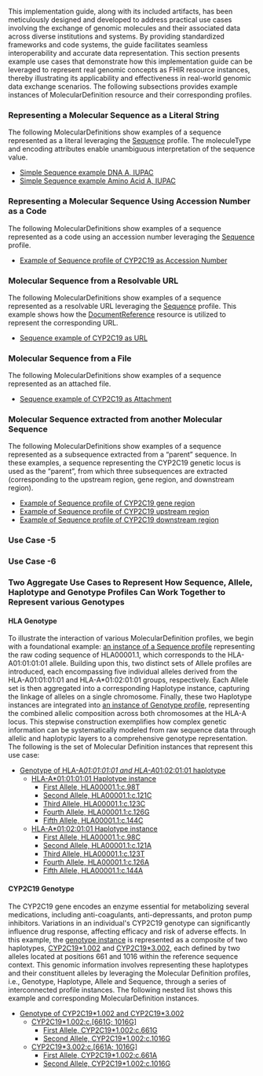 This implementation guide, along with its included artifacts, has been meticulously designed and developed to address practical use cases involving the exchange of genomic molecules and their associated data across diverse institutions and systems. By providing standardized frameworks and code systems, the guide facilitates seamless interoperability and accurate data representation. This section presents example use cases that demonstrate how this implementation guide can be leveraged to represent real genomic concepts as FHIR resource instances, thereby illustrating its applicability and effectiveness in real-world genomic data exchange scenarios. The following subsections provides example instances of MolecularDefinition resource and their corresponding profiles.

### Representing a Molecular Sequence as a Literal String
The following MolecularDefinitions show examples of a sequence represented as a literal leveraging the [Sequence](StructureDefinition-sequence.html) profile. The moleculeType and encoding attributes enable unambiguous interpretation of the sequence value.

- [Simple Sequence example DNA A, IUPAC](MolecularDefinition-example-sequence-a-dna-iupac.html)
- [Simple Sequence example Amino Acid A, IUPAC](MolecularDefinition-example-sequence-a-aa-iupac.html)

### Representing a Molecular Sequence Using Accession Number as a Code
The following MolecularDefinitions show examples of a sequence represented as a code using an accession number leveraging the [Sequence](StructureDefinition-sequence.html) profile.

- [Example of Sequence profile of CYP2C19 as Accession Number](MolecularDefinition-example-genomic-cyp2c19-accession.html)

### Molecular Sequence from a Resolvable URL
The following MolecularDefinitions show examples of a sequence represented as a resolvable URL leveraging the [Sequence](StructureDefinition-sequence.html) profile. This example shows how the [DocumentReference]({{site.data.fhir.path}}documentreference.html) resource is utilized to represent the corresponding URL.

- [Sequence example of CYP2C19 as URL](MolecularDefinition-example-sequence-cyp2c19-url.html)

### Molecular Sequence from a File
The following MolecularDefinitions show examples of a sequence represented as an attached file.

- [Sequence example of CYP2C19 as Attachment](MolecularDefinition-example-sequence-cyp2c19-attached.html)

### Molecular Sequence extracted from another Molecular Sequence
The following MolecularDefinitions show examples of a sequence represented as a subsequence extracted from a “parent” sequence. In these examples, a sequence representing the CYP2C19 genetic locus is used as the “parent”, from which three subsequences are extracted (corresponding to the upstream region, gene region, and downstream region).

- [Example of Sequence profile of CYP2C19 gene region](MolecularDefinition-example-sequence-cyp2c19-gene-region.html)
- [Example of Sequence profile of CYP2C19 upstream region](MolecularDefinition-example-sequence-cyp2c19-upstream-region.html)
- [Example of Sequence profile of CYP2C19 downstream region](MolecularDefinition-example-sequence-cyp2c19-downstream-region.html)

### Use Case -5
### Use Case -6

### Two Aggregate Use Cases to Represent How Sequence, Allele, Haplotype and Genotype Profiles Can Work Together to Represent various Genotypes

#### HLA Genotype 
To illustrate the interaction of various MolecularDefinition profiles, we begin with a foundational example: [an instance of a Sequence profile](MolecularDefinition-example-sequence-hla000011.html) representing the raw coding sequence of HLA00001.1, which corresponds to the HLA-A01:01:01:01 allele. Building upon this, two distinct sets of Allele profiles are introduced, each encompassing five individual alleles derived from the HLA-A01:01:01:01 and HLA-A*01:02:01:01 groups, respectively. Each Allele set is then aggregated into a corresponding Haplotype instance, capturing the linkage of alleles on a single chromosome. Finally, these two Haplotype instances are integrated into [an instance of Genotype profile](MolecularDefinition-example-genotype-hla-00001-and-2.html), representing the combined allelic composition across both chromosomes at the HLA-A locus. This stepwise construction exemplifies how complex genetic information can be systematically modeled from raw sequence data through allelic and haplotypic layers to a comprehensive genotype representation. The following is the set of Molecular Definition instances that represent this use case:

- [Genotype of HLA-A*01:01:01:01 and HLA-A*01:02:01:01 haplotype](MolecularDefinition-example-genotype-hla-00001-and-2.html)
   - [HLA-A*01:01:01:01 Haplotype instance](MolecularDefinition-example-haplotype-hla-00001.html)
      - [First Allele, HLA00001.1:c.98T](MolecularDefinition-example-allelesliced-hla-98-t.html)
      - [Second Allele, HLA00001.1:c.121C](MolecularDefinition-example-allelesliced-hla-121-c.html)
      - [Third Allele, HLA00001.1:c.123C](MolecularDefinition-example-allelesliced-hla-123-c.html)
      - [Fourth Allele, HLA00001.1:c.126G](MolecularDefinition-example-allelesliced-hla-126-g.html)
      - [Fifth Allele, HLA00001.1:c.144C](MolecularDefinition-example-allelesliced-hla-144-c.html)
   - [HLA-A*01:02:01:01 Haplotype instance](MolecularDefinition-example-haplotype-hla-00002.html)
      - [First Allele, HLA00001.1:c.98C](MolecularDefinition-example-allelesliced-hla-98-c.html)
      - [Second Allele, HLA00001.1:c.121A](MolecularDefinition-example-allelesliced-hla-121-a.html)
      - [Third Allele, HLA00001.1:c.123T](MolecularDefinition-example-allelesliced-hla-123-t.html)
      - [Fourth Allele, HLA00001.1:c.126A](MolecularDefinition-example-allelesliced-hla-126-a.html)
      - [Fifth Allele, HLA00001.1:c.144A](MolecularDefinition-example-allelesliced-hla-144-a.html)

#### CYP2C19 Genotype
The CYP2C19 gene encodes an enzyme essential for metabolizing several medications, including anti-coagulants, anti-depressants, and proton pump inhibitors. Variations in an individual's CYP2C19 genotype can significantly influence drug response, affecting efficacy and risk of adverse effects. In this example, the [genotype instance](MolecularDefinition-example-genotype-cyp2c19-1002-and-3.html) is represented as a composite of two haplotypes, [CYP2C19*1.002](MolecularDefinition-example-haplotype-cyp2c19-1002.html) and [CYP2C19*3.002](MolecularDefinition-example-haplotype-cyp2c19-3002.html), each defined by two alleles located at positions 661 and 1016 within the reference sequence context. This genomic information involves representing these haplotypes and their constituent alleles by leveraging the Molecular Definition profiles, i.e., Genotype, Haplotype, Allele and Sequence, through a series of interconnected profile instances. The following nested list shows this example and corresponding MolecularDefinition instances.

- [Genotype of CYP2C19\*1.002 and CYP2C19\*3.002](MolecularDefinition-example-genotype-cyp2c19-1002-and-3.html)
   - [CYP2C19*1.002:c.[661G; 1016G]](MolecularDefinition-example-haplotype-cyp2c19-1002.html)
      - [First Allele, CYP2C19*1.002:c.661G](MolecularDefinition-example-allelesliced-cyp2c19-661g.html)
      - [Second Allele, CYP2C19*1.002:c.1016G](MolecularDefinition-example-allelesliced-cyp2c19-1016g.html)
   - [CYP2C19*3.002:c.[661A; 1016G]](MolecularDefinition-example-haplotype-cyp2c19-3002.html)
      - [First Allele, CYP2C19*1.002:c.661A](MolecularDefinition-example-allelesliced-cyp2c19-661a.html)
      - [Second Allele, CYP2C19*1.002:c.1016G](MolecularDefinition-example-allelesliced-cyp2c19-1016g.html)
